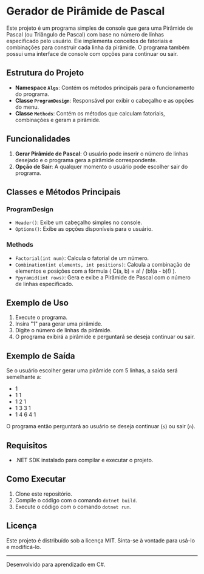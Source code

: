 ﻿# Gerador de Pirâmide de Pascal

Este projeto é um programa simples de console que gera uma Pirâmide de Pascal (ou Triângulo de Pascal) com base no número de linhas especificado pelo usuário. Ele implementa conceitos de fatoriais e combinações para construir cada linha da pirâmide. O programa também possui uma interface de console com opções para continuar ou sair.

## Estrutura do Projeto

- **Namespace `Algs`**: Contém os métodos principais para o funcionamento do programa.
- **Classe `ProgramDesign`**: Responsável por exibir o cabeçalho e as opções do menu.
- **Classe `Methods`**: Contém os métodos que calculam fatoriais, combinações e geram a pirâmide.

## Funcionalidades

1. **Gerar Pirâmide de Pascal**: O usuário pode inserir o número de linhas desejado e o programa gera a pirâmide correspondente.
2. **Opção de Sair**: A qualquer momento o usuário pode escolher sair do programa.

## Classes e Métodos Principais

### ProgramDesign

- `Header()`: Exibe um cabeçalho simples no console.
- `Options()`: Exibe as opções disponíveis para o usuário.

### Methods

- `Factorial(int num)`: Calcula o fatorial de um número.
- `Combination(int elements, int positions)`: Calcula a combinação de elementos e posições com a fórmula \( C(a, b) = a! / (b!(a - b)!) \).
- `Ppyramid(int rows)`: Gera e exibe a Pirâmide de Pascal com o número de linhas especificado.

## Exemplo de Uso

1. Execute o programa.
2. Insira "1" para gerar uma pirâmide.
3. Digite o número de linhas da pirâmide.
4. O programa exibirá a pirâmide e perguntará se deseja continuar ou sair.

## Exemplo de Saída

Se o usuário escolher gerar uma pirâmide com 5 linhas, a saída será semelhante a:

- 1
- 1 1
- 1 2 1
- 1 3 3 1
- 1 4 6 4 1


O programa então perguntará ao usuário se deseja continuar (`s`) ou sair (`n`).

## Requisitos

- .NET SDK instalado para compilar e executar o projeto.

## Como Executar

1. Clone este repositório.
2. Compile o código com o comando `dotnet build`.
3. Execute o código com o comando `dotnet run`.

## Licença

Este projeto é distribuído sob a licença MIT. Sinta-se à vontade para usá-lo e modificá-lo.

---

Desenvolvido para aprendizado em C#.
